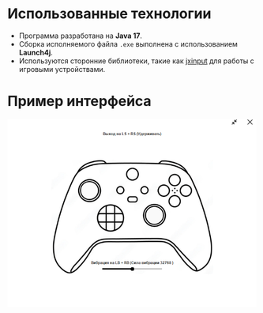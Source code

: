 # Использованные технологии
- Программа разработана на **Java 17**.
- Сборка исполняемого файла `.exe` выполнена с использованием **Launch4j**.
- Используются сторонние библиотеки, такие как [jxinput](https://github.com/StrikerX3/jxinput) для работы с игровыми устройствами.

# Пример интерфейса

![Скриншот приложения](https://github.com/pentryyy/gamepad-tester/blob/main/images/app-example.png)
